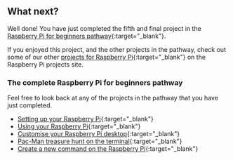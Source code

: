 ## What next?

Well done! You have just completed the fifth and final project in the [Raspberry Pi for beginners pathway](https://projects.raspberrypi.org/en/pathways/raspberry-pi-beginners){:target="_blank"}.

If you enjoyed this project, and the other projects in the pathway, check out some of our other [projects for Raspberry Pi](https://projects.raspberrypi.org/en/projects?hardware%5B%5D=raspberry-pi){:target="_blank"} on the Raspberry Pi projects site.

### The complete Raspberry Pi for beginners pathway

Feel free to look back at any of the projects in the pathway that you have just completed.
 
+ [Setting up your Raspberry Pi](https://projects.raspberrypi.org/en/projects/raspberry-pi-setting-up/){:target="_blank"}
+ [Using your Raspberry Pi](https://projects.raspberrypi.org/en/projects/raspberry-pi-using/){:target="_blank"}
+ [Customise your Raspberry Pi desktop](https://projects.raspberrypi.org/en/projects/custom-pi-desktop/){:target="_blank"}
+ [Pac-Man treasure hunt on the terminal](https://projects.raspberrypi.org/en/projects/pacman-terminal){:target="_blank"}
+ [Create a new command on the Raspberry Pi](https://projects.raspberrypi.org/en/projects/raspberry-pi-command/){:target="_blank"}

